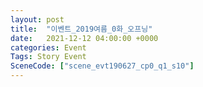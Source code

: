 ```yaml
---
layout: post
title:  "이벤트_2019여름_0화_오프닝"
date:   2021-12-12 04:00:00 +0000
categories: Event
Tags: Story Event
SceneCode: ["scene_evt190627_cp0_q1_s10"]
---
```


